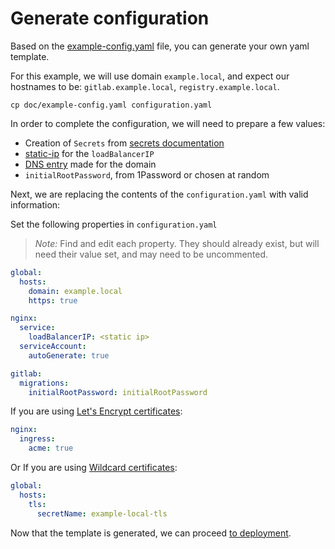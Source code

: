 # Generate configuration

Based on the [example-config.yaml](../example-config.yaml) file, you can generate
your own yaml template.

For this example, we will use domain `example.local`, and expect our hostnames to be: `gitlab.example.local`, `registry.example.local`.

```
cp doc/example-config.yaml configuration.yaml
```

In order to complete the configuration, we will need to prepare a few values:
- Creation of `Secrets` from [secrets documentation](secrets.md)
- [static-ip][] for the `loadBalancerIP`
- [DNS entry][] made for the domain
- `initialRootPassword`, from 1Password or chosen at random

Next, we are replacing the contents of the `configuration.yaml` with valid
information:

Set the following properties in `configuration.yaml`

> *Note:* Find and edit each property. They should already exist, but will need their value set, and may need to be uncommented.

```YAML
global:
  hosts:
    domain: example.local
    https: true

nginx:
  service:
    loadBalancerIP: <static ip>
  serviceAccount:
    autoGenerate: true

gitlab:
  migrations:
    initialRootPassword: initialRootPassword
```

If you are using [Let's Encrypt certificates](secrets.md#lets-encrypt):

```YAML
nginx:
  ingress:
    acme: true
```

Or If you are using [Wildcard certificates](secrets.md#wildcard-certificates):

```YAML
global:
  hosts:
    tls:
      secretName: example-local-tls
```

Now that the template is generated, we can proceed [to deployment](README.md#deploy).

[static-ip]: resources.md#static-ip
[DNS entry]: resources.md#dns-entry
[secret-gl-certs]: secrets.md#gitlab-certificates
[secret-reg-certs]: secrets.md#registry-certificates
